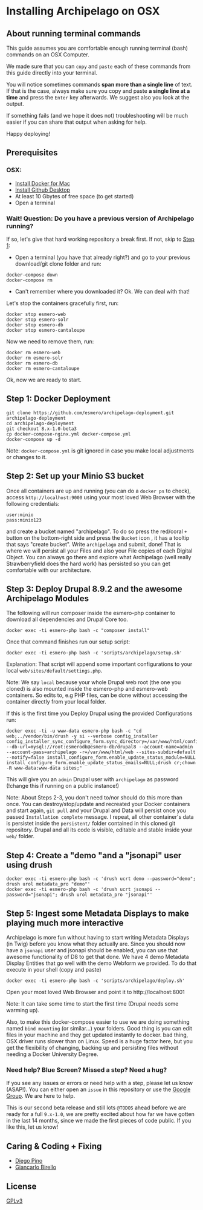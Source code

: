 # Installing Archipelago on OSX

## About running terminal commands

This guide assumes you are comfortable enough running terminal (bash) commands on an OSX Computer.

We made sure that you can `copy` and `paste` each of these commands from this guide directly into your terminal.

You will notice sometimes commands **span more than a single line** of text. If that is the case, always make sure you copy
and paste **a single line at a time** and press the `Enter` key afterwards. We suggest also you look at the output. 

If something fails (and we hope it does not) troubleshooting will be much easier if you can share that output when asking for help.

Happy deploying!

## Prerequisites

### OSX: 
- [Install Docker for Mac](https://docs.docker.com/docker-for-mac/)
- [Install Github Desktop](https://desktop.github.com)
- At least 10 Gbytes of free space (to get started)
- Open a terminal

### Wait! Question: Do you have a previous version of Archipelago running? 

If so, let's give that hard working repository a break first. If not, skip to [Step 1](#step-1-docker-deployment):

- Open a terminal (you have that already right?) and go to your previous download/git clone folder and run:

```Shell
docker-compose down
docker-compose rm
```

- Can't remember where you downloaded it? Ok. We can deal with that!

Let's stop the containers gracefully first, run: 

```Shell
docker stop esmero-web
docker stop esmero-solr
docker stop esmero-db
docker stop esmero-cantaloupe 
```

Now we need to remove them, run:

```Shell
docker rm esmero-web
docker rm esmero-solr
docker rm esmero-db
docker rm esmero-cantaloupe
```

Ok, now we are ready to start.

## Step 1: Docker Deployment

```Shell
git clone https://github.com/esmero/archipelago-deployment.git archipelago-deployment
cd archipelago-deployment
git checkout 8.x-1.0-beta3
cp docker-compose-nginx.yml docker-compose.yml
docker-compose up -d
```
Note: `docker-compose.yml` is git ignored in case you make local adjustments or changes to it. 

## Step 2: Set up your Minio S3 bucket

Once all containers are up and running (you can do a `docker ps` to check),
access `http://localhost:9000` using your most loved Web Browser with the following credentials:

```
user:minio
pass:minio123
```

and create a bucket named "archipelago". To do so press the red/coral `+` button on the bottom-right side and press the `Bucket` icon , it has a tooltip that says "create bucket". Write `archipelago` and submit, done! That is where we will persist all your Files and also your File copies of each Digital Object. You can always go there and explore what Archipelago (well really Strawberryfield does the hard work) has persisted so you can get comfortable with our architecture.

## Step 3: Deploy Drupal 8.9.2 and the awesome Archipelago Modules

The following will run composer inside the esmero-php container to download all dependencies and Drupal Core too.

```Shell
docker exec -ti esmero-php bash -c "composer install"
```
Once that command finishes run our setup script:

```Shell
docker exec -ti esmero-php bash -c 'scripts/archipelago/setup.sh'
```

Explanation: That script will append some important configurations to your local `web/sites/default/settings.php`.

Note: We say `local` because your whole Drupal web root (the one you cloned) is also mounted inside the esmero-php and esmero-web containers. So edits to, e.g PHP files, can be done without accessing the container directly from your local folder.

If this is the first time you Deploy Drupal using the provided Configurations run:

```Shell
docker exec -ti -u www-data esmero-php bash -c "cd web;../vendor/bin/drush -y si --verbose config_installer  config_installer_sync_configure_form.sync_directory=/var/www/html/config/sync/ --db-url=mysql://root:esmerodb@esmero-db/drupal8 --account-name=admin --account-pass=archipelago -r=/var/www/html/web --sites-subdir=default --notify=false install_configure_form.enable_update_status_module=NULL install_configure_form.enable_update_status_emails=NULL;drush cr;chown -R www-data:www-data sites;"
```

This will give you an `admin` Drupal user with `archipelago` as password (!change this if running on a public instance!)

Note: About Steps 2-3, you don't need to/nor should do this more than once. You can destroy/stop/update and recreated your Docker containers and start again, `git pull` and your Drupal and Data will persist once you passed `Installation complete` message. I repeat, all other container's data is persistet inside the `persistent/` folder contained in this cloned git repository. Drupal and all its code is visible, editable and stable inside your `web/` folder.

## Step 4: Create a "demo "and a "jsonapi" user using drush 
```Shell
docker exec -ti esmero-php bash -c 'drush ucrt demo --password="demo"; drush urol metadata_pro "demo"'
docker exec -ti esmero-php bash -c 'drush ucrt jsonapi --password="jsonapi"; drush urol metadata_pro "jsonapi"'
```

## Step 5: Ingest some Metadata Displays to make playing much more interactive

Archipelago is more fun without having to start writing Metadata Displays (in Twig) before you know what they actually are. Since you should now have a `jsonapi` user and jsonapi should be enabled, you can use that awesome functionality of D8 to get that done. We have 4 demo Metadata Display Entities that go well with the demo Webform we provided. To do that execute in your shell (copy and paste)

```Shell
docker exec -ti esmero-php bash -c 'scripts/archipelago/deploy.sh'
```
Open your most loved Web Browser and point it to http://localhost:8001

Note: It can take some time to start the first time (Drupal needs some warming up). 

Also, to make this docker-compose easier to use we are doing something named `bind mounting` (or similar...) your folders. Good thing is you can edit files in your machine and they get updated instantly to docker. bad thing, OSX driver runs slower than on Linux. Speed is a huge factor here, but you get the flexibility of changing, backing up and persisting files without needing a Docker University Degree.

### Need help? Blue Screen? Missed a step? Need a hug?
If you see any issues or errors or need help with a step, please let us know (ASAP!). You can either open an `issue` in this repository or use the [Google Group](https://groups.google.com/forum/#!forum/archipelago-commons). We are here to help.

This is our second beta release and still lots `@TODOS` ahead before we are ready for a full `9.x-1.0`, we are pretty excited about how far we have gotten in the last 14 months, since we made the first pieces of code public. If you like this, let us know!

## Caring & Coding + Fixing

* [Diego Pino](https://github.com/DiegoPino)
* [Giancarlo Birello](https://github.com/giancarlobi)

## License

[GPLv3](http://www.gnu.org/licenses/gpl-3.0.txt)


